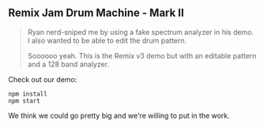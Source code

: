 ## Remix Jam Drum Machine - Mark II

> Ryan nerd-sniped me by using a fake spectrum analyzer in his demo. I also
> wanted to be able to edit the drum pattern.
>
> Soooooo yeah. This is the Remix v3 demo but with an editable pattern and a
> 128 band analyzer.

Check out our demo:

```
npm install
npm start
```

We think we could go pretty big and we're willing to put in the work.
